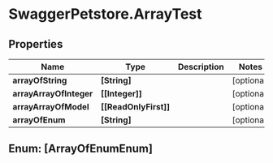 # SwaggerPetstore.ArrayTest

## Properties
Name | Type | Description | Notes
------------ | ------------- | ------------- | -------------
**arrayOfString** | **[String]** |  | [optional] 
**arrayArrayOfInteger** | **[[Integer]]** |  | [optional] 
**arrayArrayOfModel** | **[[ReadOnlyFirst]]** |  | [optional] 
**arrayOfEnum** | **[String]** |  | [optional] 


<a name="[ArrayOfEnumEnum]"></a>
## Enum: [ArrayOfEnumEnum]





